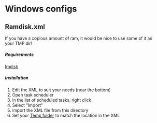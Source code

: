 # Windows configs

## Ramdisk.xml

If you have a copious amount of ram, it would be nice to use some of it as your TMP dir!


##### Requirements
[Imdisk]

##### Installation
1. Edit the XML to suit your needs (near the bottom)
1. Open task scheduler
1. In the list of scheduled tasks, right click
1. Select "Import"
1. Import the XML file from this directory
1. Set your [Temp folder] to match the location in the XML

[Imdisk]: https://sourceforge.net/projects/imdisk-toolkit/
[Temp folder]: https://www.howtogeek.com/285710/how-to-move-windows-temporary-folders-to-another-drive/
